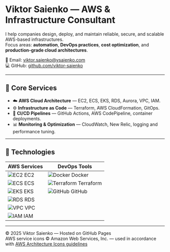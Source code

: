 # Viktor Saienko — AWS & Infrastructure Consultant

I help companies design, deploy, and maintain reliable, secure, and scalable AWS-based infrastructures.  
Focus areas: **automation**, **DevOps practices**, **cost optimization**, and **production-grade cloud architectures**.

📧 Email: [viktor.saienko@vsaienko.com](mailto:viktor.saienko@vsaienko.com)  
💻 GitHub: [github.com/viktor-saienko](https://github.com/viktor-saienko)

---

## 🔹 Core Services
- ☁️ **AWS Cloud Architecture** — EC2, ECS, EKS, RDS, Aurora, VPC, IAM.
- ⚙️ **Infrastructure as Code** — Terraform, AWS CloudFormation, GitOps.
- 🚀 **CI/CD Pipelines** — GitHub Actions, AWS CodePipeline, container deployments.
- 📊 **Monitoring & Optimization** — CloudWatch, New Relic, logging and performance tuning.

---

## 🔹 Technologies

| AWS Services | DevOps Tools |
|--------------|--------------|
| ![EC2](https://d1.awsstatic.com/webteam/architecture-icons/AWS-Compute_Amazon-EC2_48@5x.3e5daacda9318a6a1f56f944d8f5037a5c3f0d7d.png) EC2 | ![Docker](https://www.svgrepo.com/show/373554/docker.svg) Docker |
| ![ECS](https://d1.awsstatic.com/webteam/architecture-icons/AWS-Containers_Amazon-ECS_48@5x.73a2f8bde7cbbd2920c0f9c3bdf2d832ee1e74d8.png) ECS | ![Terraform](https://www.vectorlogo.zone/logos/terraformio/terraformio-icon.svg) Terraform |
| ![EKS](https://d1.awsstatic.com/webteam/architecture-icons/AWS-Containers_Amazon-EKS_48@5x.03f8231d38f1a278e064c54570ab2a0fd24dd47a.png) EKS | ![GitHub](https://www.vectorlogo.zone/logos/github/github-icon.svg) GitHub |
| ![RDS](https://d1.awsstatic.com/webteam/architecture-icons/AWS-Database_Amazon-RDS_48@5x.2e4f7b6b5ab83da6d3da23d8dddc5a85f45fe71d.png) RDS | |
| ![VPC](https://d1.awsstatic.com/webteam/architecture-icons/AWS-Networking_Amazon-VPC_48@5x.17d84a1bdf78b74adfd9e919ae12e454bb0a0dff.png) VPC | |
| ![IAM](https://d1.awsstatic.com/webteam/architecture-icons/AWS-Security-Identity-Compliance_AWS-Identity-and-Access-Management_48@5x.1a1d1121b3ed2fd4d65a60b1a8e5b64b15b7116a.png) IAM | |

---

© 2025 Viktor Saienko — Hosted on GitHub Pages  
AWS service icons © Amazon Web Services, Inc. — used in accordance with [AWS Architecture Icons guidelines](https://aws.amazon.com/architecture/icons/)

